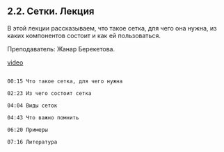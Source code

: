 ## 2.2. Сетки. Лекция

В этой лекции рассказываем, что такое сетка, для чего она нужна, из каких компонентов состоит и как ей пользоваться. 

Преподаватель: Жанар Берекетова. 

[video](https://player.softculture.cc/embed/PRT/PRT_50.9.08_L99-3_Grids)

```chapters

00:15 Что такое сетка, для чего нужна

02:23 Из чего состоит сетка

04:04 Виды сеток

04:43 Что важно помнить

06:20 Примеры

07:16 Литература

```